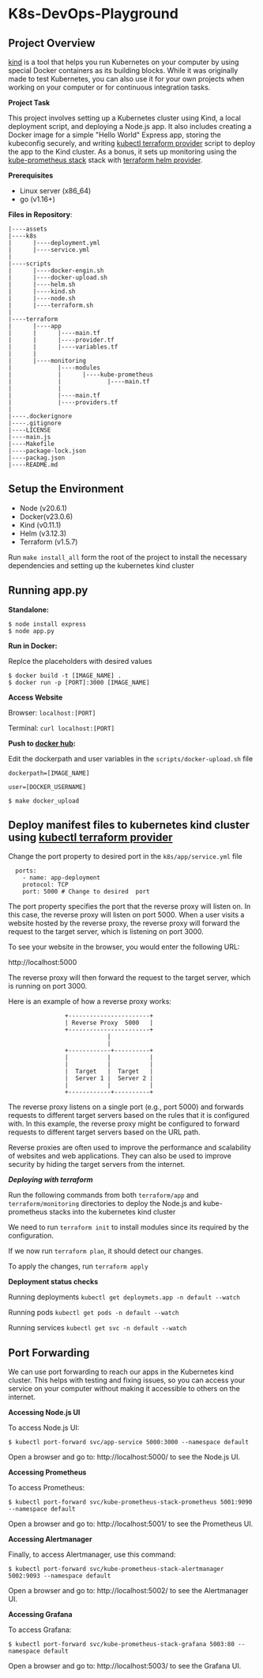 # K8s-DevOps-Playground

## **Project Overview**

[kind](https://kind.sigs.k8s.io/docs/user/quick-start/) is a tool that helps you run Kubernetes on your computer by using special Docker containers as its building blocks. While it was originally made to test Kubernetes, you can also use it for your own projects when working on your computer or for continuous integration tasks.

**Project Task**

This project involves setting up a Kubernetes cluster using Kind, a local deployment script, and deploying a Node.js app. It also includes creating a Docker image for a simple "Hello World" Express app, storing the kubeconfig securely, and writing [kubectl terraform provider](https://registry.terraform.io/providers/gavinbunney/kubectl/latest/docs) script to deploy the app to the Kind cluster. As a bonus, it sets up monitoring using the [kube-prometheus stack](https://github.com/prometheus-community/helm-charts/blob/main/charts/kube-prometheus-stack/README.md) stack with [terraform helm provider](https://registry.terraform.io/providers/hashicorp/helm/latest/docs).

**Prerequisites**

- Linux server (x86_64)
- go (v1.16+)

**Files in Repository**:

    |----assets
    |----k8s
    |      |----deployment.yml
    |      |----service.yml
    |
    |----scripts
    |      |----docker-engin.sh
    |      |----docker-upload.sh
    |      |----helm.sh
    |      |----kind.sh
    |      |----node.sh
    |      |----terraform.sh
    |
    |----terraform
    |      |----app
    |      |      |----main.tf
    |      |      |----provider.tf
    |      |      |----variables.tf
    |      |
    |      |----monitoring
    |             |----modules
    |             |      |----kube-prometheus
    |             |             |----main.tf
    |             |
    |             |----main.tf
    |             |----providers.tf
    |
    |----.dockerignore
    |----.gitignore
    |----LICENSE
    |----main.js
    |----Makefile
    |----package-lock.json
    |----packag.json
    |----README.md

## **Setup the Environment**

- Node (v20.6.1)
- Docker(v23.0.6)
- Kind (v0.11.1)
- Helm (v3.12.3)
- Terraform (v1.5.7)

Run `make install_all` form the root of the project to install the necessary dependencies and setting up the kubernetes kind cluster

## **Running app.py**

**Standalone:**

    $ node install express
    $ node app.py

**Run in Docker:**

Replce the placeholders with desired values

    $ docker build -t [IMAGE_NAME] .
    $ docker run -p [PORT]:3000 [IMAGE_NAME]

**Access Website**

Browser: `localhost:[PORT]`

Terminal: `curl localhost:[PORT]`

**Push to [docker hub](https://hub.docker.com/):**

Edit the dockerpath and user variables in the `scripts/docker-upload.sh` file

`dockerpath=[IMAGE_NAME]`

`user=[DOCKER_USERNAME]`

    $ make docker_upload

## **Deploy manifest files to kubernetes kind cluster using [kubectl terraform provider](https://registry.terraform.io/providers/gavinbunney/kubectl/latest/docs)**

Change the port property to desired port in the `k8s/app/service.yml` file

      ports:
        - name: app-deployment
        protocol: TCP
        port: 5000 # Change to desired  port

The port property specifies the port that the reverse proxy will listen on. In this case, the reverse proxy will listen on port 5000. When a user visits a website hosted by the reverse proxy, the reverse proxy will forward the request to the target server, which is listening on port 3000.

To see your website in the browser, you would enter the following URL:

http://localhost:5000

The reverse proxy will then forward the request to the target server, which is running on port 3000.

Here is an example of how a reverse proxy works:

                    +-----------------------+
                    | Reverse Proxy  5000   |
                    +-----------------------+
                                |
                                |
                    +------------+----------+
                    |           |           |
                    |           |           |
                    |  Target   |  Target   |
                    |  Server 1 |  Server 2 |
                    |           |           |
                    +------------+----------+

The reverse proxy listens on a single port (e.g., port 5000) and forwards requests to different target servers based on the rules that it is configured with. In this example, the reverse proxy might be configured to forward requests to different target servers based on the URL path.

Reverse proxies are often used to improve the performance and scalability of websites and web applications. They can also be used to improve security by hiding the target servers from the internet.

**_Deploying with terraform_**

Run the following commands from both `terraform/app` and `terraform/monitoring` directories to deploy the Node.js and kube-prometheus stacks into the kubernetes kind cluster

We need to run `terraform init` to install modules since its required by the configuration.

If we now run `terraform plan`, it should detect our changes.

To apply the changes, run `terraform apply`

**Deployment status checks**

Running deployments `kubectl get deploymets.app -n default --watch`

Running pods `kubectl get pods -n default --watch`

Running services `kubectl get svc -n default --watch`

## **Port Forwarding**

We can use port forwarding to reach our apps in the Kubernetes kind cluster. This helps with testing and fixing issues, so you can access your service on your computer without making it accessible to others on the internet.

**Accessing Node.js UI**

To access Node.js UI:

    $ kubectl port-forward svc/app-service 5000:3000 --namespace default

Open a browser and go to: http://localhost:5000/ to see the Node.js UI.

**Accessing Prometheus**

To access Prometheus:

    $ kubectl port-forward svc/kube-prometheus-stack-prometheus 5001:9090 --namespace default

Open a browser and go to: http://localhost:5001/ to see the Prometheus UI.

**Accessing Alertmanager**

Finally, to access Alertmanager, use this command:

    $ kubectl port-forward svc/kube-prometheus-stack-alertmanager 5002:9093 --namespace default

Open a browser and go to: http://localhost:5002/ to see the Alertmanager UI.

**Accessing Grafana**

To access Grafana:

    $ kubectl port-forward svc/kube-prometheus-stack-grafana 5003:80 --namespace default

Open a browser and go to: http://localhost:5003/ to see the Grafana UI.
